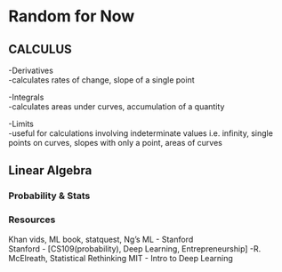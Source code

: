 # Random for Now

## CALCULUS
-Derivatives  
  -calculates rates of change, slope of a single point  

-Integrals  
  -calculates areas under curves, accumulation of a quantity  

-Limits  
  -useful for calculations involving indeterminate values i.e. infinity, single points on curves, slopes with only a point, areas of curves

## Linear Algebra

### Probability & Stats  

### Resources
Khan vids, ML book, statquest, Ng’s ML - Stanford   
Stanford - [CS109(probability), Deep Learning, Entrepreneurship]
-R. McElreath, Statistical Rethinking
MIT - Intro to Deep Learning

